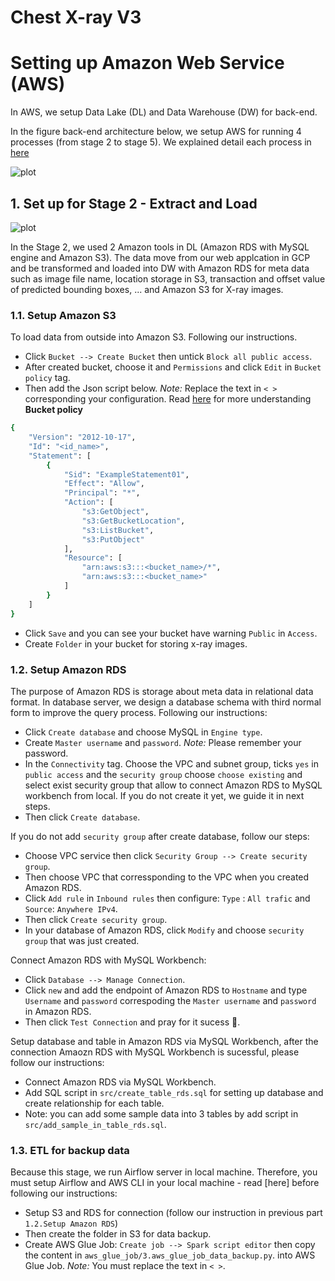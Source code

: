 # Chest X-ray V3

# Setting up Amazon Web Service (AWS)
In AWS, we setup Data Lake (DL) and Data Warehouse (DW) for back-end.

In the figure back-end architecture below, we setup AWS for running 4 processes (from stage 2 to stage 5). We explained detail each process in [here](https://github.com/DatacollectorVN/Chest-Xray-Version3/tree/master/back-end-detail)

![plot](https://github.com/DatacollectorVN/Chest-Xray-Version3/blob/master/public-imgs/introduction_fig1.png?raw=true)

## 1. Set up for Stage 2 - Extract and Load

![plot](https://github.com/DatacollectorVN/Chest-Xray-Version3/blob/master/public-imgs/back_end_detail_fig3.png?raw=true)

In the Stage 2, we used 2 Amazon tools in DL (Amazon RDS with MySQL engine and Amazon S3). The data move from our web applcation in GCP and be transformed and loaded into DW with Amazon RDS for meta data such as image file name, location storage in S3, transaction and offset value of predicted bounding boxes, ... and Amazon S3 for X-ray images.

### 1.1. Setup Amazon S3
To load data from outside into Amazon S3. Following our instructions.
- Click `Bucket --> Create Bucket` then untick `Block all public access`.
- After created bucket, choose it and `Permissions` and click `Edit` in `Bucket policy` tag.
- Then add the Json script below. *Note:* Replace the text in `< >` corresponding your configuration. Read [here](https://cloudaffaire.com/bucket-policy-in-s3/) for more understanding **Bucket policy**  
```bash
{
    "Version": "2012-10-17",
    "Id": "<id_name>",
    "Statement": [
        {
            "Sid": "ExampleStatement01",
            "Effect": "Allow",
            "Principal": "*",
            "Action": [
                "s3:GetObject",
                "s3:GetBucketLocation",
                "s3:ListBucket",
                "s3:PutObject"
            ],
            "Resource": [
                "arn:aws:s3:::<bucket_name>/*",
                "arn:aws:s3:::<bucket_name>"
            ]
        }
    ]
}
```
- Click `Save` and you can see your bucket have warning `Public` in `Access`.
- Create `Folder` in your bucket for storing x-ray images.

### 1.2. Setup Amazon RDS
The purpose of Amazon RDS is storage about meta data in relational data format. In database server, we design a database schema with third normal form to improve the query process. Following our instructions:
- Click `Create database` and choose MySQL in `Engine type`.
- Create `Master username` and `password`. *Note:* Please remember your password.
- In the `Connectivity` tag. Choose the VPC and subnet group, ticks `yes` in `public access` and the `security group` choose `choose existing` and select exist security group that allow to connect Amazon RDS to MySQL workbench from local. If you do not create it yet, we guide it in next steps.
- Then click `Create database`.

If you do not add `security group` after create database, follow our steps:
- Choose VPC service then click `Security Group --> Create security group`. 
- Then choose VPC that corressponding to the VPC when you created Amazon RDS. 
- Click `Add rule` in `Inbound rules` then configure: `Type` : `All trafic` and `Source`: `Anywhere IPv4`.
- Then click `Create security group`.
- In your database of Amazon RDS, click `Modify` and choose `security group` that was just created.

Connect Amazon RDS with MySQL Workbench:
- Click `Database --> Manage Connection`. 
- Click `new` and add the endpoint of Amazon RDS to `Hostname` and type `Username` and `password` correspoding the `Master username` and `password` in Amazon RDS.
- Then click `Test Connection` and pray for it sucess 🥹.

Setup database and table in Amazon RDS via MySQL Workbench, after the connection Amaozn RDS with MySQL Workbench is sucessful, please follow our instructions:
- Connect Amazon RDS via MySQL Workbench.
- Add SQL script in `src/create_table_rds.sql` for setting up database and create relationship for each table.
- Note: you can add some sample data into 3 tables by add script in `src/add_sample_in_table_rds.sql`.

### 1.3. ETL for backup data
Because this stage, we run Airflow server in local machine. Therefore, you must setup Airflow and AWS CLI in your local machine - read [here] before following our instructions:
- Setup S3 and RDS for connection (follow our instruction in previous part `1.2.Setup Amazon RDS`)
- Then create the folder in S3 for data backup. 
- Create AWS Glue Job: `Create job --> Spark script editor` then copy the content in `aws_glue_job/3.aws_glue_job_data_backup.py`.
into AWS Glue Job. *Note:* You must replace the text in `< >`.

